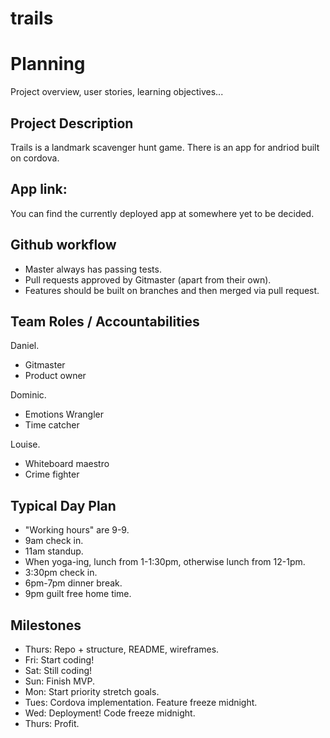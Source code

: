# trails
Planning
========
Project overview, user stories, learning objectives...

Project Description
-------------------
Trails is a landmark scavenger hunt game. There is an app for andriod built on cordova.

App link:
---------
You can find the currently deployed app at somewhere yet to be decided.

Github workflow
---------------
* Master always has passing tests.
* Pull requests approved by Gitmaster (apart from their own).
* Features should be built on branches and then merged via pull request.

Team Roles / Accountabilities
-----------------------------
Daniel.
* Gitmaster
* Product owner

Dominic.
* Emotions Wrangler
* Time catcher

Louise.
* Whiteboard maestro
* Crime fighter

Typical Day Plan
-------------------
* "Working hours" are 9-9.
* 9am check in.
* 11am standup.
* When yoga-ing, lunch from 1-1:30pm, otherwise lunch from 12-1pm.
* 3:30pm check in.
* 6pm-7pm dinner break.
* 9pm guilt free home time.

Milestones
----------
* Thurs: Repo + structure, README, wireframes.
* Fri:   Start coding!
* Sat:   Still coding!
* Sun:   Finish MVP.
* Mon:   Start priority stretch goals.
* Tues:  Cordova implementation. Feature freeze midnight.
* Wed:   Deployment! Code freeze midnight.
* Thurs: Profit.

